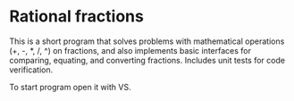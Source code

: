 # Rational fractions
This is a short program that solves problems with mathematical operations (+, -, *, /, ^) on fractions, and also implements basic interfaces for comparing, equating, and converting fractions. Includes unit tests for code verification.

To start program open it with VS.
